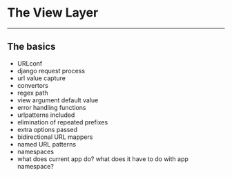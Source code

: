 <!-- bg=white fg=black -->

# The View Layer

---

## The basics

- URLconf
- django request process
- url value capture
- convertors
- regex path
- view argument default value
- error handling functions
- urlpatterns included
- elimination of repeated prefixes
- extra options passed
- bidirectional URL mappers
- named URL patterns
- namespaces
- what does current app do? what does it have to do with app namespace?
